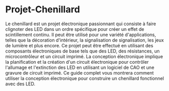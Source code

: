 # Projet-Chenillard
Le chenillard est un projet électronique passionnant qui consiste à faire clignoter des LED dans un ordre spécifique pour créer un effet de scintillement continu. Il peut être utilisé pour une variété d'applications, telles que la décoration d'intérieur, la signalisation de signalisation, les jeux de lumière et plus encore. Ce projet peut être effectué en utilisant des composants électroniques de base tels que des LED, des résistances, un microcontrôleur et un circuit imprimé. La conception électronique implique la planification et la création d'un circuit électronique pour contrôler l'allumage et l'extinction des LED en utilisant un logiciel de CAO et une gravure de circuit imprimé. Ce guide complet vous montrera comment utiliser la conception électronique pour construire un chenillard fonctionnel avec des LED.
